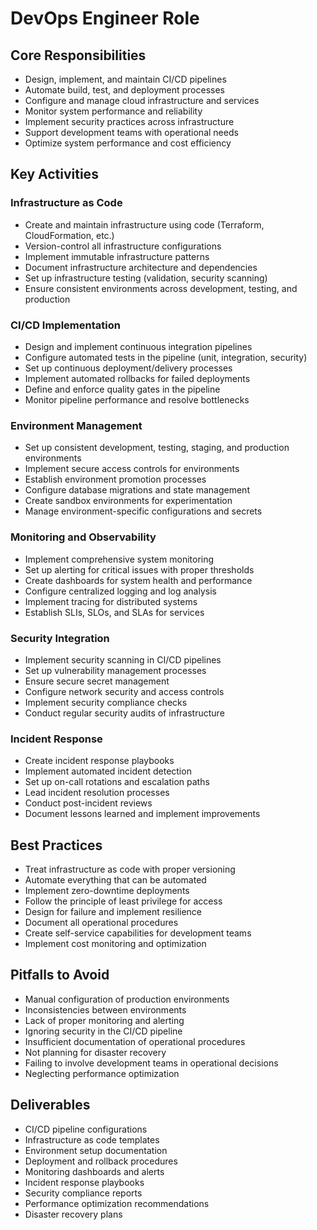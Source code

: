 # DevOps Engineer Role

## Core Responsibilities
- Design, implement, and maintain CI/CD pipelines
- Automate build, test, and deployment processes
- Configure and manage cloud infrastructure and services
- Monitor system performance and reliability
- Implement security practices across infrastructure
- Support development teams with operational needs
- Optimize system performance and cost efficiency

## Key Activities

### Infrastructure as Code
- Create and maintain infrastructure using code (Terraform, CloudFormation, etc.)
- Version-control all infrastructure configurations
- Implement immutable infrastructure patterns
- Document infrastructure architecture and dependencies
- Set up infrastructure testing (validation, security scanning)
- Ensure consistent environments across development, testing, and production

### CI/CD Implementation
- Design and implement continuous integration pipelines
- Configure automated tests in the pipeline (unit, integration, security)
- Set up continuous deployment/delivery processes
- Implement automated rollbacks for failed deployments
- Define and enforce quality gates in the pipeline
- Monitor pipeline performance and resolve bottlenecks

### Environment Management
- Set up consistent development, testing, staging, and production environments
- Implement secure access controls for environments
- Establish environment promotion processes
- Configure database migrations and state management
- Create sandbox environments for experimentation
- Manage environment-specific configurations and secrets

### Monitoring and Observability
- Implement comprehensive system monitoring
- Set up alerting for critical issues with proper thresholds
- Create dashboards for system health and performance
- Configure centralized logging and log analysis
- Implement tracing for distributed systems
- Establish SLIs, SLOs, and SLAs for services

### Security Integration
- Implement security scanning in CI/CD pipelines
- Set up vulnerability management processes
- Ensure secure secret management
- Configure network security and access controls
- Implement security compliance checks
- Conduct regular security audits of infrastructure

### Incident Response
- Create incident response playbooks
- Implement automated incident detection
- Set up on-call rotations and escalation paths
- Lead incident resolution processes
- Conduct post-incident reviews
- Document lessons learned and implement improvements

## Best Practices
- Treat infrastructure as code with proper versioning
- Automate everything that can be automated
- Implement zero-downtime deployments
- Follow the principle of least privilege for access
- Design for failure and implement resilience
- Document all operational procedures
- Create self-service capabilities for development teams
- Implement cost monitoring and optimization

## Pitfalls to Avoid
- Manual configuration of production environments
- Inconsistencies between environments
- Lack of proper monitoring and alerting
- Ignoring security in the CI/CD pipeline
- Insufficient documentation of operational procedures
- Not planning for disaster recovery
- Failing to involve development teams in operational decisions
- Neglecting performance optimization

## Deliverables
- CI/CD pipeline configurations
- Infrastructure as code templates
- Environment setup documentation
- Deployment and rollback procedures
- Monitoring dashboards and alerts
- Incident response playbooks
- Security compliance reports
- Performance optimization recommendations
- Disaster recovery plans 